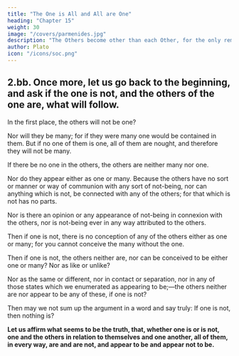 ```yaml
---
title: "The One is All and All are One"
heading: "Chapter 15"
weight: 30
image: "/covers/parmenides.jpg"
description: "The Others become other than each Other, for the only remaining alternative is that they are other than nothing."
author: Plato
icon: "/icons/soc.png"
---
```




## 2.bb. Once more, let us go back to the beginning, and ask if the one is not, and the others of the one are, what will follow.

In the first place, the others will not be one?

Nor will they be many; for if they were many one would be contained in them. But if no one of them is one, all of them are nought, and therefore they will not be many.

If there be no one in the others, the others are neither many nor one.

Nor do they appear either as one or many. Because the others have no sort or manner or way of communion with any sort of not-being, nor can anything which is not, be connected with any of the others; for that which is not has no parts.

Nor is there an opinion or any appearance of not-being in connexion with the others, nor is not-being ever in any way attributed to the others.

Then if one is not, there is no conception of any of the others either as one or many; for you cannot conceive the many without the one.

Then if one is not, the others neither are, nor can be conceived to be either one or many? Nor as like or unlike?

Nor as the same or different, nor in contact or separation, nor in any of those states which we enumerated as appearing to be;—the others neither are nor appear to be any of these, if one is not?

Then may we not sum up the argument in a word and say truly: If one is not, then nothing is?

**Let us affirm what seems to be the truth, that, whether one is or is not, one and the others in relation to themselves and one another, all of them, in every way, are and are not, and appear to be and appear not to be.**

